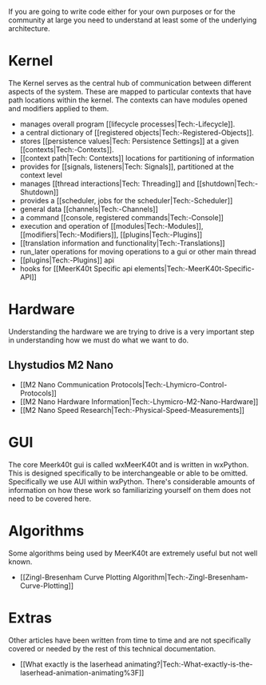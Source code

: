 If you are going to write code either for your own purposes or for the community at large you need to understand at least some of the underlying architecture.

# Kernel

The Kernel serves as the central hub of communication between different aspects of the system. These are mapped to particular contexts that have path locations within the kernel. The contexts can have modules opened and modifiers applied to them.

* manages overall program [[lifecycle processes|Tech:-Lifecycle]].
* a central dictionary of [[registered objects|Tech:-Registered-Objects]].
* stores [[persistence values|Tech: Persistence Settings]] at a given [[contexts|Tech:-Contexts]].
* [[context path|Tech: Contexts]] locations for partitioning of information
* provides for [[signals, listeners|Tech: Signals]], partitioned at the context level
* manages [[thread interactions|Tech: Threading]] and [[shutdown|Tech:-Shutdown]]
* provides a [[scheduler, jobs for the scheduler|Tech:-Scheduler]]
* general data [[channels|Tech:-Channels]]
* a command [[console, registered commands|Tech:-Console]]
* execution and operation of [[modules|Tech:-Modules]], [[modifiers|Tech:-Modifiers]], [[plugins|Tech:-Plugins]]
* [[translation information and functionality|Tech:-Translations]]
* run_later operations for moving operations to a gui or other main thread
* [[plugins|Tech:-Plugins]] api
* hooks for [[MeerK40t Specific api elements|Tech:-MeerK40t-Specific-API]]

# Hardware
Understanding the hardware we are trying to drive is a very important step in understanding how we must do what we want to do.

## Lhystudios M2 Nano
* [[M2 Nano Communication Protocols|Tech:-Lhymicro-Control-Protocols]]
* [[M2 Nano Hardware Information|Tech:-Lhymicro-M2-Nano-Hardware]]
* [[M2 Nano Speed Research|Tech:-Physical-Speed-Measurements]]

# GUI
The core Meerk40t gui is called wxMeerK40t and is written in wxPython. This is designed specifically to be interchangeable or able to be omitted. Specifically we use AUI within wxPython. There's considerable amounts of information on how these work so familiarizing yourself on them does not need to be covered here. 

# Algorithms
Some algorithms being used by MeerK40t are extremely useful but not well known.

* [[Zingl-Bresenham Curve Plotting Algorithm|Tech:-Zingl-Bresenham-Curve-Plotting]]

# Extras
Other articles have been written from time to time and are not specifically covered or needed by the rest of this technical documentation.
* [[What exactly is the laserhead animating?|Tech:-What-exactly-is-the-laserhead-animation-animating%3F]]